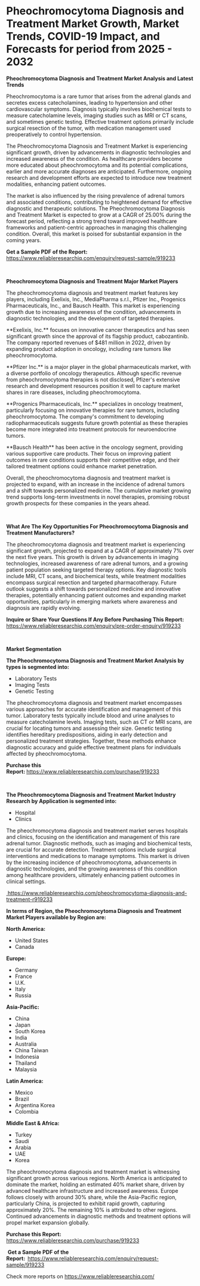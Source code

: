 <p><h1>Pheochromocytoma Diagnosis and Treatment Market Growth, Market Trends, COVID-19 Impact, and Forecasts for period from 2025 - 2032</h1></p><p><strong>Pheochromocytoma Diagnosis and Treatment Market Analysis and Latest Trends</strong></p>
<p><p>Pheochromocytoma is a rare tumor that arises from the adrenal glands and secretes excess catecholamines, leading to hypertension and other cardiovascular symptoms. Diagnosis typically involves biochemical tests to measure catecholamine levels, imaging studies such as MRI or CT scans, and sometimes genetic testing. Effective treatment options primarily include surgical resection of the tumor, with medication management used preoperatively to control hypertension.</p><p>The Pheochromocytoma Diagnosis and Treatment Market is experiencing significant growth, driven by advancements in diagnostic technologies and increased awareness of the condition. As healthcare providers become more educated about pheochromocytoma and its potential complications, earlier and more accurate diagnoses are anticipated. Furthermore, ongoing research and development efforts are expected to introduce new treatment modalities, enhancing patient outcomes. </p><p>The market is also influenced by the rising prevalence of adrenal tumors and associated conditions, contributing to heightened demand for effective diagnostic and therapeutic solutions. The Pheochromocytoma Diagnosis and Treatment Market is expected to grow at a CAGR of 25.00% during the forecast period, reflecting a strong trend toward improved healthcare frameworks and patient-centric approaches in managing this challenging condition. Overall, this market is poised for substantial expansion in the coming years.</p></p>
<p><strong>Get a Sample PDF of the Report:&nbsp;</strong> <a href="https://www.reliableresearchiq.com/enquiry/request-sample/919233?utm_campaign=1144&utm_medium=2&utm_source=Github&utm_content=ia&utm_term=03032025&utm_id=pheochromocytoma-diagnosis-and-treatment">https://www.reliableresearchiq.com/enquiry/request-sample/919233</a></p>
<p>&nbsp;</p>
<p><strong>Pheochromocytoma Diagnosis and Treatment Major Market Players</strong></p>
<p><p>The pheochromocytoma diagnosis and treatment market features key players, including Exelixis, Inc., MediaPharma s.r.l., Pfizer Inc., Progenics Pharmaceuticals, Inc., and Bausch Health. This market is experiencing growth due to increasing awareness of the condition, advancements in diagnostic technologies, and the development of targeted therapies.</p><p>**Exelixis, Inc.** focuses on innovative cancer therapeutics and has seen significant growth since the approval of its flagship product, cabozantinib. The company reported revenues of $481 million in 2022, driven by expanding product adoption in oncology, including rare tumors like pheochromocytoma.</p><p>**Pfizer Inc.** is a major player in the global pharmaceuticals market, with a diverse portfolio of oncology therapeutics. Although specific revenue from pheochromocytoma therapies is not disclosed, Pfizer's extensive research and development resources position it well to capture market shares in rare diseases, including pheochromocytoma.</p><p>**Progenics Pharmaceuticals, Inc.** specializes in oncology treatment, particularly focusing on innovative therapies for rare tumors, including pheochromocytoma. The company's commitment to developing radiopharmaceuticals suggests future growth potential as these therapies become more integrated into treatment protocols for neuroendocrine tumors.</p><p>**Bausch Health** has been active in the oncology segment, providing various supportive care products. Their focus on improving patient outcomes in rare conditions supports their competitive edge, and their tailored treatment options could enhance market penetration.</p><p>Overall, the pheochromocytoma diagnosis and treatment market is projected to expand, with an increase in the incidence of adrenal tumors and a shift towards personalized medicine. The cumulative market growing trend supports long-term investments in novel therapies, promising robust growth prospects for these companies in the years ahead.</p></p>
<p>&nbsp;</p>
<p><strong>What Are The Key Opportunities For Pheochromocytoma Diagnosis and Treatment Manufacturers?</strong></p>
<p><p>The pheochromocytoma diagnosis and treatment market is experiencing significant growth, projected to expand at a CAGR of approximately 7% over the next five years. This growth is driven by advancements in imaging technologies, increased awareness of rare adrenal tumors, and a growing patient population seeking targeted therapy options. Key diagnostic tools include MRI, CT scans, and biochemical tests, while treatment modalities encompass surgical resection and targeted pharmacotherapy. Future outlook suggests a shift towards personalized medicine and innovative therapies, potentially enhancing patient outcomes and expanding market opportunities, particularly in emerging markets where awareness and diagnosis are rapidly evolving.</p></p>
<p><strong>Inquire or Share Your Questions If Any Before Purchasing This Report:</strong> <a href="https://www.reliableresearchiq.com/enquiry/pre-order-enquiry/919233?utm_campaign=1144&utm_medium=2&utm_source=Github&utm_content=ia&utm_term=03032025&utm_id=pheochromocytoma-diagnosis-and-treatment">https://www.reliableresearchiq.com/enquiry/pre-order-enquiry/919233</a></p>
<p>&nbsp;</p>
<p><strong>Market Segmentation</strong></p>
<p><strong>The Pheochromocytoma Diagnosis and Treatment Market Analysis by types is segmented into:</strong></p>
<p><ul><li>Laboratory Tests</li><li>Imaging Tests</li><li>Genetic Testing</li></ul></p>
<p><p>The pheochromocytoma diagnosis and treatment market encompasses various approaches for accurate identification and management of this tumor. Laboratory tests typically include blood and urine analyses to measure catecholamine levels. Imaging tests, such as CT or MRI scans, are crucial for locating tumors and assessing their size. Genetic testing identifies hereditary predispositions, aiding in early detection and personalized treatment strategies. Together, these methods enhance diagnostic accuracy and guide effective treatment plans for individuals affected by pheochromocytoma.</p></p>
<p><strong>Purchase this Report:&nbsp;</strong><a href="https://www.reliableresearchiq.com/purchase/919233?utm_campaign=1144&utm_medium=2&utm_source=Github&utm_content=ia&utm_term=03032025&utm_id=pheochromocytoma-diagnosis-and-treatment">https://www.reliableresearchiq.com/purchase/919233</a></p>
<p>&nbsp;</p>
<p><strong>The Pheochromocytoma Diagnosis and Treatment Market Industry Research by Application is segmented into:</strong></p>
<p><ul><li>Hospital</li><li>Clinics</li></ul></p>
<p><p>The pheochromocytoma diagnosis and treatment market serves hospitals and clinics, focusing on the identification and management of this rare adrenal tumor. Diagnostic methods, such as imaging and biochemical tests, are crucial for accurate detection. Treatment options include surgical interventions and medications to manage symptoms. This market is driven by the increasing incidence of pheochromocytoma, advancements in diagnostic technologies, and the growing awareness of this condition among healthcare providers, ultimately enhancing patient outcomes in clinical settings.</p></p>
<p><a href="https://www.reliableresearchiq.com/pheochromocytoma-diagnosis-and-treatment-r919233?utm_campaign=1144&utm_medium=2&utm_source=Github&utm_content=ia&utm_term=03032025&utm_id=pheochromocytoma-diagnosis-and-treatment">&nbsp;https://www.reliableresearchiq.com/pheochromocytoma-diagnosis-and-treatment-r919233</a></p>
<p><strong>In terms of Region, the Pheochromocytoma Diagnosis and Treatment Market Players available by Region are:</strong></p>
<p>
    <p> <strong> North America: </strong>
        <ul>
            <li>United States</li>
            <li>Canada</li>
        </ul>
        </p> 
    <p> <strong> Europe: </strong>
        <ul>
            <li>Germany</li>
            <li>France</li>
            <li>U.K.</li>
            <li>Italy</li>
            <li>Russia</li>
        </ul>
        </p> 
    <p> <strong> Asia-Pacific: </strong>
        <ul>
            <li>China</li>
            <li>Japan</li>
            <li>South Korea</li>
            <li>India</li>
            <li>Australia</li>
            <li>China Taiwan</li>
            <li>Indonesia</li>
            <li>Thailand</li>
            <li>Malaysia</li>
        </ul>
        </p> 
    <p> <strong> Latin America: </strong>
        <ul>
            <li>Mexico</li>
            <li>Brazil</li>
            <li>Argentina Korea</li>
            <li>Colombia</li>
        </ul>
        </p> 
    <p> <strong> Middle East & Africa: </strong>
        <ul>
            <li>Turkey</li>
            <li>Saudi</li>
            <li>Arabia</li>
            <li>UAE</li>
            <li>Korea</li>
        </ul>
    </p>
    </p>
<p><p>The pheochromocytoma diagnosis and treatment market is witnessing significant growth across various regions. North America is anticipated to dominate the market, holding an estimated 40% market share, driven by advanced healthcare infrastructure and increased awareness. Europe follows closely with around 30% share, while the Asia-Pacific region, particularly China, is projected to exhibit rapid growth, capturing approximately 20%. The remaining 10% is attributed to other regions. Continued advancements in diagnostic methods and treatment options will propel market expansion globally.</p></p>
<p><strong>Purchase this Report: </strong><a href="https://www.reliableresearchiq.com/purchase/919233?utm_campaign=1144&utm_medium=2&utm_source=Github&utm_content=ia&utm_term=03032025&utm_id=pheochromocytoma-diagnosis-and-treatment">https://www.reliableresearchiq.com/purchase/919233</a></p>
<p>&nbsp;<strong>Get a Sample PDF of the Report:&nbsp;&nbsp;</strong><a href="https://www.reliableresearchiq.com/enquiry/request-sample/919233?utm_campaign=1144&utm_medium=2&utm_source=Github&utm_content=ia&utm_term=03032025&utm_id=pheochromocytoma-diagnosis-and-treatment">https://www.reliableresearchiq.com/enquiry/request-sample/919233</a></p>
<p><strong></strong></p>
<p>Check more reports on <a href="https://www.reliableresearchiq.com/?utm_campaign=1144&utm_medium=2&utm_source=Github&utm_content=ia&utm_term=03032025&utm_id=pheochromocytoma-diagnosis-and-treatment">https://www.reliableresearchiq.com/</a></p>
